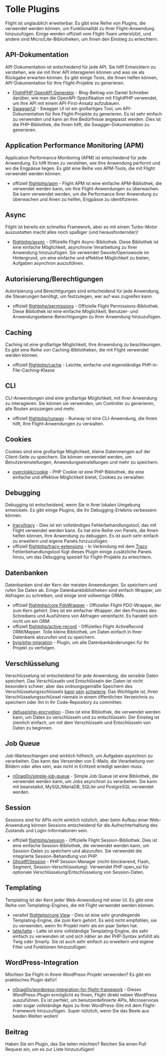 # Tolle Plugins

Flight ist unglaublich erweiterbar. Es gibt eine Reihe von Plugins, die verwendet werden können, um Funktionalität zu Ihrer Flight-Anwendung hinzuzufügen. Einige werden offiziell vom Flight-Team unterstützt, und andere sind Micro/Lite-Bibliotheken, um Ihnen den Einstieg zu erleichtern.

## API-Dokumentation

API-Dokumentation ist entscheidend für jede API. Sie hilft Entwicklern zu verstehen, wie sie mit Ihrer API interagieren können und was sie als Rückgabe erwarten können. Es gibt einige Tools, die Ihnen helfen können, API-Dokumentation für Ihre Flight-Projekte zu generieren.

- [FlightPHP OpenAPI Generator](https://dev.to/danielsc/define-generate-and-implement-an-api-first-approach-with-openapi-generator-and-flightphp-1fb3) - Blog-Beitrag von Daniel Schreiber darüber, wie man die OpenAPI-Spezifikation mit FlightPHP verwendet, um Ihre API mit einem API-First-Ansatz aufzubauen.
- [SwaggerUI](https://github.com/zircote/swagger-php) - Swagger UI ist ein großartiges Tool, um API-Dokumentation für Ihre Flight-Projekte zu generieren. Es ist sehr einfach zu verwenden und kann an Ihre Bedürfnisse angepasst werden. Dies ist die PHP-Bibliothek, die Ihnen hilft, die Swagger-Dokumentation zu generieren.

## Application Performance Monitoring (APM)

Application Performance Monitoring (APM) ist entscheidend für jede Anwendung. Es hilft Ihnen zu verstehen, wie Ihre Anwendung performt und wo die Engpässe liegen. Es gibt eine Reihe von APM-Tools, die mit Flight verwendet werden können.
- <span class="badge bg-primary">offiziell</span> [flightphp/apm](/awesome-plugins/apm) - Flight APM ist eine einfache APM-Bibliothek, die verwendet werden kann, um Ihre Flight-Anwendungen zu überwachen. Sie kann verwendet werden, um die Performance Ihrer Anwendung zu überwachen und Ihnen zu helfen, Engpässe zu identifizieren.

## Async

Flight ist bereits ein schnelles Framework, aber es mit einem Turbo-Motor auszustatten macht alles noch spaßiger (und herausfordernder)!

- [flightphp/async](/awesome-plugins/async) - Offizielle Flight Async-Bibliothek. Diese Bibliothek ist eine einfache Möglichkeit, asynchrone Verarbeitung zu Ihrer Anwendung hinzuzufügen. Sie verwendet Swoole/Openswoole im Hintergrund, um eine einfache und effektive Möglichkeit zu bieten, Aufgaben asynchron auszuführen.

## Autorisierung/Berechtigungen

Autorisierung und Berechtigungen sind entscheidend für jede Anwendung, die Steuerungen benötigt, um festzulegen, wer auf was zugreifen kann.

- <span class="badge bg-primary">offiziell</span> [flightphp/permissions](/awesome-plugins/permissions) - Offizielle Flight Permissions-Bibliothek. Diese Bibliothek ist eine einfache Möglichkeit, Benutzer- und Anwendungsebene-Berechtigungen zu Ihrer Anwendung hinzuzufügen. 

## Caching

Caching ist eine großartige Möglichkeit, Ihre Anwendung zu beschleunigen. Es gibt eine Reihe von Caching-Bibliotheken, die mit Flight verwendet werden können.

- <span class="badge bg-primary">offiziell</span> [flightphp/cache](/awesome-plugins/php-file-cache) - Leichte, einfache und eigenständige PHP-in-File-Caching-Klasse

## CLI

CLI-Anwendungen sind eine großartige Möglichkeit, mit Ihrer Anwendung zu interagieren. Sie können sie verwenden, um Controller zu generieren, alle Routen anzuzeigen und mehr.

- <span class="badge bg-primary">offiziell</span> [flightphp/runway](/awesome-plugins/runway) - Runway ist eine CLI-Anwendung, die Ihnen hilft, Ihre Flight-Anwendungen zu verwalten.

## Cookies

Cookies sind eine großartige Möglichkeit, kleine Datenmengen auf der Client-Seite zu speichern. Sie können verwendet werden, um Benutzereinstellungen, Anwendungseinstellungen und mehr zu speichern.

- [overclokk/cookie](/awesome-plugins/php-cookie) - PHP Cookie ist eine PHP-Bibliothek, die eine einfache und effektive Möglichkeit bietet, Cookies zu verwalten.

## Debugging

Debugging ist entscheidend, wenn Sie in Ihrer lokalen Umgebung entwickeln. Es gibt einige Plugins, die Ihr Debugging-Erlebnis verbessern können.

- [tracy/tracy](/awesome-plugins/tracy) - Dies ist ein vollständiges Fehlerbehandlungstool, das mit Flight verwendet werden kann. Es hat eine Reihe von Panels, die Ihnen helfen können, Ihre Anwendung zu debuggen. Es ist auch sehr einfach zu erweitern und eigene Panels hinzuzufügen.
- <span class="badge bg-primary">offiziell</span> [flightphp/tracy-extensions](/awesome-plugins/tracy-extensions) - In Verbindung mit dem [Tracy](/awesome-plugins/tracy) Fehlerbehandlungstool fügt dieses Plugin einige zusätzliche Panels hinzu, um das Debugging speziell für Flight-Projekte zu erleichtern.

## Datenbanken

Datenbanken sind der Kern der meisten Anwendungen. So speichern und rufen Sie Daten ab. Einige Datenbankbibliotheken sind einfach Wrapper, um Abfragen zu schreiben, und einige sind vollwertige ORMs.

- <span class="badge bg-primary">offiziell</span> [flightphp/core PdoWrapper](/learn/pdo-wrapper) - Offizieller Flight PDO-Wrapper, der zum Kern gehört. Dies ist ein einfacher Wrapper, der den Prozess des Schreibens und Ausführens von Abfragen vereinfacht. Es handelt sich nicht um ein ORM.
- <span class="badge bg-primary">offiziell</span> [flightphp/active-record](/awesome-plugins/active-record) - Offizielles Flight ActiveRecord ORM/Mapper. Tolle kleine Bibliothek, um Daten einfach in Ihrer Datenbank abzurufen und zu speichern.
- [byjg/php-migration](/awesome-plugins/migrations) - Plugin, um alle Datenbankänderungen für Ihr Projekt zu verfolgen.

## Verschlüsselung

Verschlüsselung ist entscheidend für jede Anwendung, die sensible Daten speichert. Das Verschlüsseln und Entschlüsseln der Daten ist nicht besonders schwer, aber das ordnungsgemäße Speichern des Verschlüsselungsschlüssels [kann](https://stackoverflow.com/questions/6767839/where-should-i-store-an-encryption-key-for-php#:~:text=Write%20a%20php%20config%20file%20and%20store%20it,folder%20is%20not%20accessible%20to%20the%20end%20user.) [sein](https://www.reddit.com/r/PHP/comments/luqsn/the_encryption_key_where_do_you_store_it/) [schwierig](https://security.stackexchange.com/questions/48047/location-to-store-an-encryption-key). Das Wichtigste ist, Ihren Verschlüsselungsschlüssel niemals in einem öffentlichen Verzeichnis zu speichern oder ihn in Ihr Code-Repository zu committen.

- [defuse/php-encryption](/awesome-plugins/php-encryption) - Dies ist eine Bibliothek, die verwendet werden kann, um Daten zu verschlüsseln und zu entschlüsseln. Der Einstieg ist ziemlich einfach, um mit dem Verschlüsseln und Entschlüsseln von Daten zu beginnen.

## Job Queue

Job-Warteschlangen sind wirklich hilfreich, um Aufgaben asynchron zu verarbeiten. Das kann das Versenden von E-Mails, die Verarbeitung von Bildern oder alles sein, was nicht in Echtzeit erledigt werden muss.

- [n0nag0n/simple-job-queue](/awesome-plugins/simple-job-queue) - Simple Job Queue ist eine Bibliothek, die verwendet werden kann, um Jobs asynchron zu verarbeiten. Sie kann mit beanstalkd, MySQL/MariaDB, SQLite und PostgreSQL verwendet werden.

## Session

Sessions sind für APIs nicht wirklich nützlich, aber beim Aufbau einer Web-Anwendung können Sessions entscheidend für die Aufrechterhaltung des Zustands und Login-Informationen sein.

- <span class="badge bg-primary">offiziell</span> [flightphp/session](/awesome-plugins/session) - Offizielle Flight Session-Bibliothek. Dies ist eine einfache Session-Bibliothek, die verwendet werden kann, um Session-Daten zu speichern und abzurufen. Sie verwendet die integrierte Session-Behandlung von PHP.
- [Ghostff/Session](/awesome-plugins/ghost-session) - PHP Session Manager (nicht-blockierend, Flash, Segment, Session-Verschlüsselung). Verwendet PHP open_ssl für optionale Verschlüsselung/Entschlüsselung von Session-Daten.

## Templating

Templating ist der Kern jeder Web-Anwendung mit einer UI. Es gibt eine Reihe von Templating-Engines, die mit Flight verwendet werden können.

- <span class="badge bg-warning">veraltet</span> [flightphp/core View](/learn#views) - Dies ist eine sehr grundlegende Templating-Engine, die zum Kern gehört. Es wird nicht empfohlen, sie zu verwenden, wenn Ihr Projekt mehr als ein paar Seiten hat.
- [latte/latte](/awesome-plugins/latte) - Latte ist eine vollständige Templating-Engine, die sehr einfach zu verwenden ist und sich näher an der PHP-Syntax anfühlt als Twig oder Smarty. Sie ist auch sehr einfach zu erweitern und eigene Filter und Funktionen hinzuzufügen.

## WordPress-Integration

Möchten Sie Flight in Ihrem WordPress-Projekt verwenden? Es gibt ein praktisches Plugin dafür!

- [n0nag0n/wordpress-integration-for-flight-framework](/awesome-plugins/n0nag0n_wordpress) - Dieses WordPress-Plugin ermöglicht es Ihnen, Flight direkt neben WordPress auszuführen. Es ist perfekt, um benutzerdefinierte APIs, Microservices oder sogar vollständige Apps zu Ihrer WordPress-Site mit dem Flight-Framework hinzuzufügen. Super nützlich, wenn Sie das Beste aus beiden Welten wollen!

## Beitrag

Haben Sie ein Plugin, das Sie teilen möchten? Reichen Sie einen Pull Request ein, um es zur Liste hinzuzufügen!